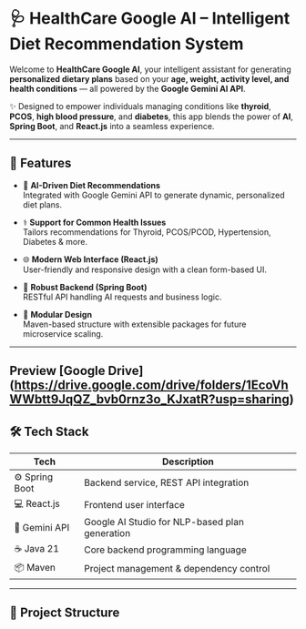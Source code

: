 # 🩺 HealthCare Google AI – Intelligent Diet Recommendation System

Welcome to **HealthCare Google AI**, your intelligent assistant for generating **personalized dietary plans** based on your **age, weight, activity level, and health conditions** — all powered by the **Google Gemini AI API**.

✨ Designed to empower individuals managing conditions like **thyroid**, **PCOS**, **high blood pressure**, and **diabetes**, this app blends the power of **AI**, **Spring Boot**, and **React.js** into a seamless experience.

---

## 🚀 Features

- 🤖 **AI-Driven Diet Recommendations**  
  Integrated with Google Gemini API to generate dynamic, personalized diet plans.

- ⚕️ **Support for Common Health Issues**  
  Tailors recommendations for Thyroid, PCOS/PCOD, Hypertension, Diabetes & more.

- 🌐 **Modern Web Interface (React.js)**  
  User-friendly and responsive design with a clean form-based UI.

- 🧩 **Robust Backend (Spring Boot)**  
  RESTful API handling AI requests and business logic.

- 🔗 **Modular Design**  
  Maven-based structure with extensible packages for future microservice scaling.

---
Preview
[Google Drive] (https://drive.google.com/drive/folders/1EcoVhWWbtt9JqQZ_bvb0rnz3o_KJxatR?usp=sharing)
---

## 🛠️ Tech Stack

| Tech         | Description                            |
|--------------|----------------------------------------|
| ⚙️ Spring Boot | Backend service, REST API integration |
| 💻 React.js   | Frontend user interface                |
| 🧠 Gemini API | Google AI Studio for NLP-based plan generation |
| ☕ Java 21    | Core backend programming language       |
| 📦 Maven      | Project management & dependency control |

---

## 📂 Project Structure

